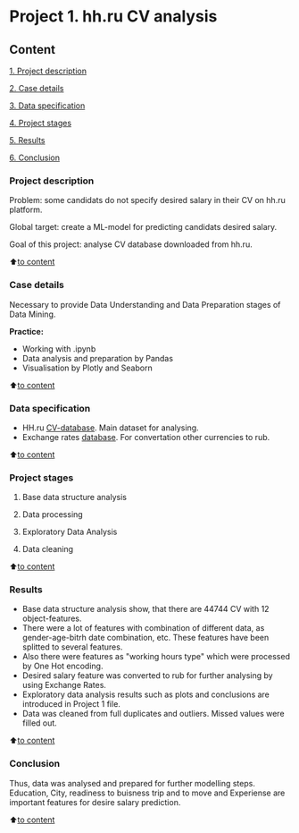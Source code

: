 # Project 1. hh.ru CV analysis

## Content

[1. Project description](https://github.com/mvulf/sf_data_science/blob/main/project_1/README.md#Project-description)

[2. Case details](https://github.com/mvulf/sf_data_science/blob/main/project_1/README.md#Case-details)

[3. Data specification](https://github.com/mvulf/sf_data_science/blob/main/project_1/README.md#Data-specification)

[4. Project stages](https://github.com/mvulf/sf_data_science/blob/main/project_1/README.md#Project-stages)

[5. Results](https://github.com/mvulf/sf_data_science/blob/main/project_1/README.md#Results)

[6. Conclusion](https://github.com/mvulf/sf_data_science/blob/main/project_1/README.md#Conclusion)

### Project description

Problem: some candidats do not specify desired salary in their CV on hh.ru platform.

Global target: create a ML-model for predicting candidats desired salary.

Goal of this project: analyse CV database downloaded from hh.ru.

:arrow_up:[to content](https://github.com/mvulf/sf_data_science/blob/main/project_1/README.md#Content)

### Case details
Necessary to provide Data Understanding and Data Preparation stages of Data Mining.

**Practice:**
- Working with .ipynb
- Data analysis and preparation by Pandas
- Visualisation by Plotly and Seaborn

:arrow_up:[to content](https://github.com/mvulf/sf_data_science/blob/main/project_1/README.md#Content)

### Data specification
- HH.ru [CV-database](https://1drv.ms/u/s!AozIrkgfTyZEgdBLn2M4oscTTgwZrg?e=qpq7Md). Main dataset for analysing.
- Exchange rates [database](https://github.com/mvulf/sf_data_science/blob/main/project_1/data/ExchangeRates.csv). For convertation other currencies to rub.

:arrow_up:[to content](https://github.com/mvulf/sf_data_science/blob/main/project_1/README.md#Content)

### Project stages
1. Base data structure analysis

2. Data processing
 
3. Exploratory Data Analysis

4. Data cleaning


:arrow_up:[to content](https://github.com/mvulf/sf_data_science/blob/main/project_1/README.md#Content)

### Results

- Base data structure analysis show, that there are 44744 CV with 12 object-features.
- There were a lot of features with combination of different data, as gender-age-bitrh date combination, etc. These features have been splitted to several features.
- Also there were features as "working hours type" which were processed by One Hot encoding.
- Desired salary feature was converted to rub for further analysing by using Exchange Rates.
- Exploratory data analysis results such as plots and conclusions are introduced in Project 1 file. 
- Data was cleaned from full duplicates and outliers. Missed values were filled out.

:arrow_up:[to content](https://github.com/mvulf/sf_data_science/blob/main/project_1/README.md#Content)

### Conclusion

Thus, data was analysed and prepared for further modelling steps. Education, City, readiness to buisness trip and to move and Experiense are important features for desire salary prediction.

:arrow_up:[to content](https://github.com/mvulf/sf_data_science/blob/main/project_1/README.md#Content)
